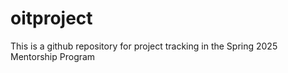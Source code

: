 # oitproject

This is a github repository for project tracking in the Spring 2025 Mentorship Program
